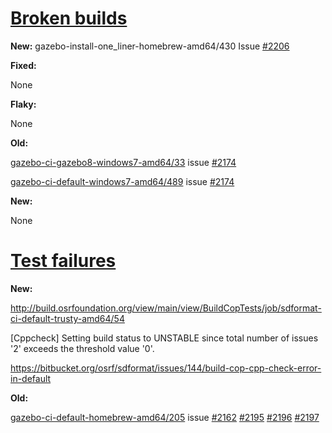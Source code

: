 # [Broken builds](http://build.osrfoundation.org/view/BuildCopFail/)


**New:**
gazebo-install-one_liner-homebrew-amd64/430 Issue [#2206](https://bitbucket.org/osrf/gazebo/issues/2206/build-cop-osx-failure-in-runtime-libraries)

**Fixed:**

None

**Flaky:**

None

**Old:**

[gazebo-ci-gazebo8-windows7-amd64/33](http://build.osrfoundation.org/view/main/view/BuildCopFail/job/gazebo-ci-gazebo8-windows7-amd64/33/) issue [#2174](https://bitbucket.org/osrf/gazebo/issues/2174/build-cop-windows-build-broken-cannot-find)

[gazebo-ci-default-windows7-amd64/489](http://build.osrfoundation.org/view/main/view/BuildCopFail/job/gazebo-ci-default-windows7-amd64/489/) issue [#2174](https://bitbucket.org/osrf/gazebo/issues/2174/build-cop-windows-build-broken-cannot-find)

**New:**


None


# [Test failures](http://build.osrfoundation.org/view/BuildCopTests/)

**New:**

http://build.osrfoundation.org/view/main/view/BuildCopTests/job/sdformat-ci-default-trusty-amd64/54


[Cppcheck] Setting build status to UNSTABLE since total number of issues '2' exceeds the threshold value '0'.

https://bitbucket.org/osrf/sdformat/issues/144/build-cop-cpp-check-error-in-default


**Old:**

[gazebo-ci-default-homebrew-amd64/205](http://build.osrfoundation.org/view/main/view/BuildCopTests/job/gazebo-ci-default-homebrew-amd64/205) issue [#2162](https://bitbucket.org/osrf/gazebo/issues/2162) [#2195](https://bitbucket.org/osrf/gazebo/issues/2195) [#2196](https://bitbucket.org/osrf/gazebo/issues/2196) [#2197](https://bitbucket.org/osrf/gazebo/issues/2197)